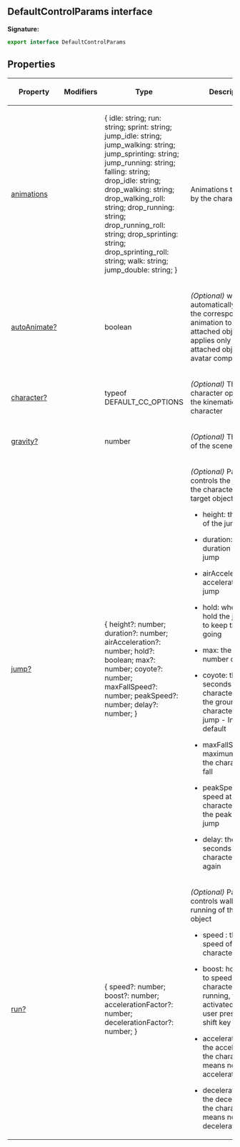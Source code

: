 
## DefaultControlParams interface

**Signature:**

```typescript
export interface DefaultControlParams 
```

## Properties

<table><thead><tr><th>

Property


</th><th>

Modifiers


</th><th>

Type


</th><th>

Description


</th></tr></thead>
<tbody><tr><td>

[animations](/reference/defaultcontrolparams/animations.md)


</td><td>


</td><td>

{ idle: string; run: string; sprint: string; jump\_idle: string; jump\_walking: string; jump\_sprinting: string; jump\_running: string; falling: string; drop\_idle: string; drop\_walking: string; drop\_walking\_roll: string; drop\_running: string; drop\_running\_roll: string; drop\_sprinting: string; drop\_sprinting\_roll: string; walk: string; jump\_double: string; }


</td><td>

Animations to be used by the character


</td></tr>
<tr><td>

[autoAnimate?](/reference/defaultcontrolparams/autoanimate.md)


</td><td>


</td><td>

boolean


</td><td>

_(Optional)_ whether to automatically apply the corresponding animation to the attached object This applies only when the attached object is an avatar component


</td></tr>
<tr><td>

[character?](/reference/defaultcontrolparams/character.md)


</td><td>


</td><td>

typeof DEFAULT\_CC\_OPTIONS


</td><td>

_(Optional)_ The character options for the kinematic character


</td></tr>
<tr><td>

[gravity?](/reference/defaultcontrolparams/gravity.md)


</td><td>


</td><td>

number


</td><td>

_(Optional)_ The gravity of the scene


</td></tr>
<tr><td>

[jump?](/reference/defaultcontrolparams/jump.md)


</td><td>


</td><td>

{ height?: number; duration?: number; airAcceleration?: number; hold?: boolean; max?: number; coyote?: number; maxFallSpeed?: number; peakSpeed?: number; delay?: number; }


</td><td>

_(Optional)_ Params to controls the jump of the character of the target object

- height: the height of the jump

- duration: the duration of the jump

- airAcceleration: the acceleration of the jump

- hold: whether to hold the jump key to keep the jump going

- max: the maximum number of jumps

- coyote: the time in seconds after the character has left the ground that the character can still jump - Infinity by default

- maxFallSpeed: the maximum speed the character can fall

- peakSpeed: the speed at which the character reaches the peak of the jump

- delay: the delay in seconds before the character can jump again


</td></tr>
<tr><td>

[run?](/reference/defaultcontrolparams/run.md)


</td><td>


</td><td>

{ speed?: number; boost?: number; accelerationFactor?: number; decelerationFactor?: number; }


</td><td>

_(Optional)_ Params to controls walking and running of the target object

- speed : the walking speed of the character

- boost: how much to speedup the character when running, this is activated when the user presses the shift key

- accelerationFactor: the acceleration of the character. 0 means no acceleration

- decelerationFactor: the deceleration of the character. 0 means no deceleration


</td></tr>
</tbody></table>
